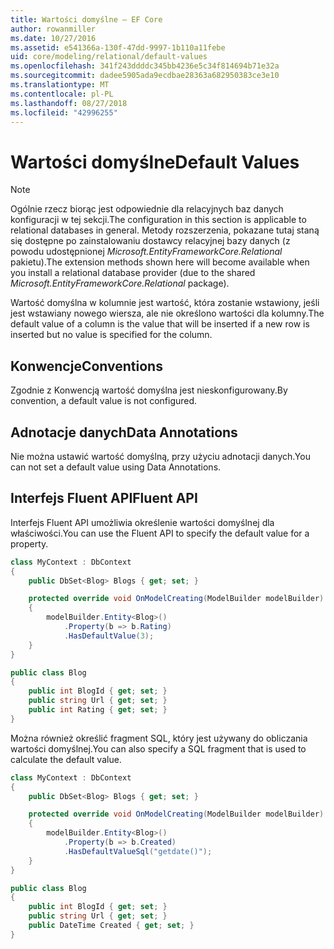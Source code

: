 ```yaml
---
title: Wartości domyślne — EF Core
author: rowanmiller
ms.date: 10/27/2016
ms.assetid: e541366a-130f-47dd-9997-1b110a11febe
uid: core/modeling/relational/default-values
ms.openlocfilehash: 341f243ddddc345bb4236e5c34f814694b71e32a
ms.sourcegitcommit: dadee5905ada9ecdbae28363a682950383ce3e10
ms.translationtype: MT
ms.contentlocale: pl-PL
ms.lasthandoff: 08/27/2018
ms.locfileid: "42996255"
---
```

# <a name="default-values"></a><span data-ttu-id="3b6eb-102">Wartości domyślne</span><span class="sxs-lookup"><span data-stu-id="3b6eb-102">Default Values</span></span>

> [!NOTE]  
> <span data-ttu-id="3b6eb-103">Ogólnie rzecz biorąc jest odpowiednie dla relacyjnych baz danych konfiguracji w tej sekcji.</span><span class="sxs-lookup"><span data-stu-id="3b6eb-103">The configuration in this section is applicable to relational databases in general.</span></span> <span data-ttu-id="3b6eb-104">Metody rozszerzenia, pokazane tutaj staną się dostępne po zainstalowaniu dostawcy relacyjnej bazy danych (z powodu udostępnionej *Microsoft.EntityFrameworkCore.Relational* pakietu).</span><span class="sxs-lookup"><span data-stu-id="3b6eb-104">The extension methods shown here will become available when you install a relational database provider (due to the shared *Microsoft.EntityFrameworkCore.Relational* package).</span></span>

<span data-ttu-id="3b6eb-105">Wartość domyślna w kolumnie jest wartość, która zostanie wstawiony, jeśli jest wstawiany nowego wiersza, ale nie określono wartości dla kolumny.</span><span class="sxs-lookup"><span data-stu-id="3b6eb-105">The default value of a column is the value that will be inserted if a new row is inserted but no value is specified for the column.</span></span>

## <a name="conventions"></a><span data-ttu-id="3b6eb-106">Konwencje</span><span class="sxs-lookup"><span data-stu-id="3b6eb-106">Conventions</span></span>

<span data-ttu-id="3b6eb-107">Zgodnie z Konwencją wartość domyślna jest nieskonfigurowany.</span><span class="sxs-lookup"><span data-stu-id="3b6eb-107">By convention, a default value is not configured.</span></span>

## <a name="data-annotations"></a><span data-ttu-id="3b6eb-108">Adnotacje danych</span><span class="sxs-lookup"><span data-stu-id="3b6eb-108">Data Annotations</span></span>

<span data-ttu-id="3b6eb-109">Nie można ustawić wartość domyślną, przy użyciu adnotacji danych.</span><span class="sxs-lookup"><span data-stu-id="3b6eb-109">You can not set a default value using Data Annotations.</span></span>

## <a name="fluent-api"></a><span data-ttu-id="3b6eb-110">Interfejs Fluent API</span><span class="sxs-lookup"><span data-stu-id="3b6eb-110">Fluent API</span></span>

<span data-ttu-id="3b6eb-111">Interfejs Fluent API umożliwia określenie wartości domyślnej dla właściwości.</span><span class="sxs-lookup"><span data-stu-id="3b6eb-111">You can use the Fluent API to specify the default value for a property.</span></span>

<!-- [!code-csharp[Main](samples/core/relational/Modeling/FluentAPI/Samples/Relational/DefaultValue.cs?highlight=9)] -->
``` csharp
class MyContext : DbContext
{
    public DbSet<Blog> Blogs { get; set; }

    protected override void OnModelCreating(ModelBuilder modelBuilder)
    {
        modelBuilder.Entity<Blog>()
            .Property(b => b.Rating)
            .HasDefaultValue(3);
    }
}

public class Blog
{
    public int BlogId { get; set; }
    public string Url { get; set; }
    public int Rating { get; set; }
}
```

<span data-ttu-id="3b6eb-112">Można również określić fragment SQL, który jest używany do obliczania wartości domyślnej.</span><span class="sxs-lookup"><span data-stu-id="3b6eb-112">You can also specify a SQL fragment that is used to calculate the default value.</span></span>

<!-- [!code-csharp[Main](samples/core/relational/Modeling/FluentAPI/Samples/Relational/DefaultValueSql.cs?highlight=9)] -->
``` csharp
class MyContext : DbContext
{
    public DbSet<Blog> Blogs { get; set; }

    protected override void OnModelCreating(ModelBuilder modelBuilder)
    {
        modelBuilder.Entity<Blog>()
            .Property(b => b.Created)
            .HasDefaultValueSql("getdate()");
    }
}

public class Blog
{
    public int BlogId { get; set; }
    public string Url { get; set; }
    public DateTime Created { get; set; }
}
```
